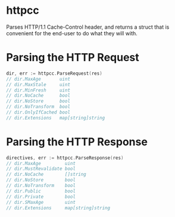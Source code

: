 httpcc
======

Parses HTTP/1.1 Cache-Control header, and returns a struct that is convenient
for the end-user to do what they will with.

# Parsing the HTTP Request

```go
dir, err := httpcc.ParseRequest(res)
// dir.MaxAge       uint
// dir.MaxStale     uint
// dir.MinFresh     uint
// dir.NoCache      bool
// dir.NoStore      bool
// dir.NoTransform  bool
// dir.OnlyIfCached bool
// dir.Extensions   map[string]string
```

# Parsing the HTTP Response

```go
directives, err := httpcc.ParseResponse(res)
// dir.MaxAge         uint
// dir.MustRevalidate bool
// dir.NoCache        []string
// dir.NoStore        bool
// dir.NoTransform    bool
// dir.Public         bool
// dir.Private        bool
// dir.SMaxAge        uint
// dir.Extensions     map[string]string
```

